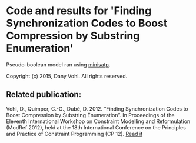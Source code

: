 Code and results for 'Finding Synchronization Codes to Boost Compression by Substring Enumeration'
========
Pseudo-boolean model ran using [minisatp](https://github.com/niklasso/minisatp).

Copyright (c) 2015, Dany Vohl. All rights reserved.

Related publication:
--------------------
Vohl, D., Quimper, C.-G., Dubé, D. 2012. “Finding Synchronization Codes to Boost Compression by Substring Enumeration”. In Proceedings of the Eleventh International Workshop on Constraint Modelling and Reformulation (ModRef 2012), held at the 18th International Conference on the Principles and Practice of Constraint Programming (CP 12). [Read it](https://www.researchgate.net/publication/255708267_Finding_Synchronization_Codes_to_Boost_Compression_by_Substring_Enumeration)